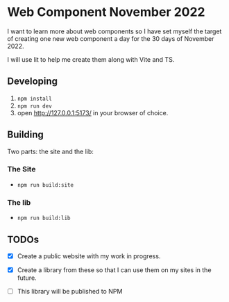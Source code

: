 # Web Component November 2022

I want to learn more about web components so I have set myself the target of creating one new web component a day for the 30 days of November 2022.

I will use lit to help me create them along with Vite and TS.

## Developing
1. `npm install`
2. `npm run dev`
3. open http://127.0.0.1:5173/ in your browser of choice.

## Building
Two parts: the site and the lib:

### The Site
- `npm run build:site`

### The lib
- `npm run build:lib`

## TODOs
- [x] Create a public website with my work in progress.
- [x] Create a library from these so that I can use them on my sites in the future.
- [ ] This library will be published to NPM

